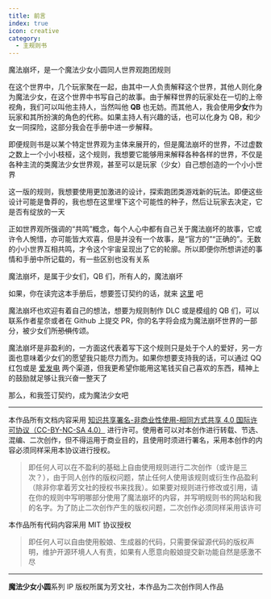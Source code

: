```yaml
---
title: 前言
index: true
icon: creative
category:
  - 主规则书
---
```

魔法崩坏，是一个魔法少女小圆同人世界观跑团规则

在这个世界中，几个玩家聚在一起，由其中一人负责解释这个世界，其他人则化身为魔法少女，在这个世界中书写自己的故事。由于解释世界的玩家处在一切的上帝视角，我们可以叫他主持人，当然叫他 **QB** 也无妨。而其他人，我会使用**少女**作为玩家和其所扮演的角色的代称。如果主持人有兴趣的话，也可以化身为 QB，和少女一同探险，这部分我会在手册中进一步解释。

即便规则书是以某个特定世界观为主体来展开的，但是魔法崩坏的世界，不过虚数之数上一个小小枝桠，这个规则，我想要它能够用来解释各种各样的世界，不仅是各种主流的类魔法少女世界观，甚至可以是玩家（少女）自己想创造的一个小小世界

这一版的规则，我想要使用更加激进的设计，探索跑团类游戏新的玩法。即便这些设计可能是鲁莽的，我也想在这里埋下这个可能性的种子，然后让玩家去决定，它是否有绽放的一天

正如世界观所强调的“共鸣”概念，每个人心中都有自己关于魔法崩坏的故事，它或许令人惋惜，亦可能皆大欢喜，但是并没有一个故事，是“官方的”“正确的”。无数的小小世界互相共鸣，才令这个宇宙呈现出了它的轮廓。所以即便你所想讲述的事情和手册中所记载的，有一些区别也没有关系

魔法崩坏，是属于少女们，QB 们，所有人的，魔法崩坏

如果，你在读完这本手册后，想要签订契约的话，就来 [这里](https://jq.qq.com/?_wv=1027&k=LsRdMXNg) 吧

魔法崩坏也欢迎有着自己的想法，想要为规则制作 DLC 或是模组的 QB 们，可以联系作者星奈或者在 Github 上提交 PR，你的名字将会成为魔法崩坏世界的一部分，被少女们所~~恐惧~~传颂。

魔法崩坏是非盈利的，一方面这代表着写下这个规则只是处于个人的爱好，另一方面也意味着少女们的愿望我只能尽力而为。如果你想要支持我的话，可以通过 QQ 红包或是 [爱发电](https://afdian.net/@ssrvup) 两个渠道，但我更希望你能用这笔钱买自己喜欢的东西，精神上的鼓励就足够让我兴奋一整天了

那么，和我签订契约，成为魔法少女吧

---
本作品所有文档内容采用 [知识共享署名-非商业性使用-相同方式共享 4.0 国际许可协议（CC-BY-NC-SA 4.0）](http://creativecommons.org/licenses/by-nc-sa/4.0/) 进行许可。使用者可以对本创作进行转载、节选、混编、二次创作，但不得运用于商业目的，且使用时须进行署名，采用本创作的内容必须同样采用本协议进行授权。
> 即任何人可以在不盈利的基础上自由使用规则进行二次创作（或许是三次？），由于同人创作的版权问题，禁止任何人使用该规则或衍生作品盈利（除非你拿着芳文社的授权书来找我）。如果要对规则进行修改或引用，请在你的规则中写明哪部分使用了魔法崩坏的内容，并写明规则书的网站和我的名字。为了防止二次创作产生的版权问题，二次创作必须同样采用该许可

本作品所有代码内容采用 MIT 协议授权
> 即任何人可以自由使用骰娘、生成器的代码，只需要保留源代码的版权声明，维护开源环境人人有责，如果有人愿意向骰娘提交新功能自然是感激不尽
---
**魔法少女小圆**系列 IP 版权所属为芳文社，本作品为二次创作同人作品
